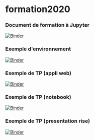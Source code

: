 # formation2020
### Document de formation à Jupyter
[![Binder](https://mybinder.org/badge_logo.svg)](https://mybinder.org/v2/gh/AFIEVRE/formation2020/master?filepath=presentation.ipynb)

### Exemple d'environnement
[![Binder](https://mybinder.org/badge_logo.svg)](https://mybinder.org/v2/gh/AFIEVRE/formation2020/master?urlpath=apps/environnement.ipynb)

### Exemple de TP (appli web)
[![Binder](https://mybinder.org/badge_logo.svg)](https://mybinder.org/v2/gh/AFIEVRE/formation2020/master?urlpath=apps/refraction2.ipynb)

### Exemple de TP (notebook)
[![Binder](https://mybinder.org/badge_logo.svg)](https://mybinder.org/v2/gh/AFIEVRE/formation2020/master?filepath=refraction2.ipynb)

### Exemple de TP (presentation rise)
[![Binder](https://mybinder.org/badge_logo.svg)](https://mybinder.org/v2/gh/AFIEVRE/formation2020/master?filepath=refraction2_pres.ipynb)
